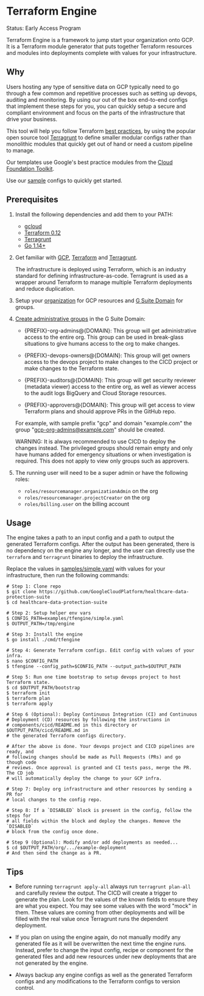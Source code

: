 # Terraform Engine

Status: Early Access Program

Terraform Engine is a framework to jump start your organization onto GCP. It is
a Terraform module generator that puts together Terraform resources and modules
into deployments complete with values for your infrastructure.

## Why

Users hosting any type of sensitive data on GCP typically need to go through a
few common and repetitive processes such as setting up devops, auditing and
monitoring. By using our out of the box end-to-end configs that implement these
steps for you, you can quickly setup a secure and compliant environment and focus
on the parts of the infrastructure that drive your business.

This tool will help you follow Terraform
[best practices](https://www.hashicorp.com/resources/evolving-infrastructure-terraform-opencredo),
by using the popular open source tool
[Terragrunt](https://terragrunt.gruntwork.io/) to define smaller modular configs
rather than monolithic modules that quickly get out of hand or need a custom
pipeline to manage.

Our templates use Google's best practice modules from the
[Cloud Foundation Toolkit](https://cloud.google.com/foundation-toolkit).

Use our [sample](./samples) configs to quickly get started.

## Prerequisites

1. Install the following dependencies and add them to your PATH:

    - [gcloud](https://cloud.google.com/sdk/gcloud)
    - [Terraform 0.12](https://www.terraform.io/)
    - [Terragrunt](https://terragrunt.gruntwork.io/)
    - [Go 1.14+](https://golang.org/dl/)

1. Get familiar with [GCP](https://cloud.google.com/docs/overview),
    [Terraform](https://www.terraform.io/intro/index.html) and
    [Terragrunt](https://blog.gruntwork.io/terragrunt-how-to-keep-your-terraform-code-dry-and-maintainable-f61ae06959d8).

    The infrastructure is deployed using Terraform, which is an industry
    standard for defining infrastructure-as-code. Terragrunt is used as a
    wrapper around Terraform to manage multiple Terraform deployments and reduce
    duplication.

1. Setup your
    [organization](https://cloud.google.com/resource-manager/docs/creating-managing-organization)
    for GCP resources and [G Suite Domain](https://gsuite.google.com/) for
    groups.

1. [Create administrative groups](https://support.google.com/a/answer/33343?hl=en)
    in the G Suite Domain:

    - {PREFIX}-org-admins@{DOMAIN}: This group will get administrative access
        to the entire org. This group can be used in break-glass situations to
        give humans access to the org to make changes.

    - {PREFIX}-devops-owners@{DOMAIN}: This group will get owners access to
        the devops project to make changes to the CICD project or make changes
        to the Terraform state.

    - {PREFIX}-auditors@{DOMAIN}: This group will get security reviewer
        (metadata viewer) access to the entire org, as well as viewer access to
        the audit logs BigQuery and Cloud Storage resources.

    - {PREFIX}-approvers@{DOMAIN}: This group will get access to view
        Terraform plans and should approve PRs in the GitHub repo.

    For example, with sample prefix "gcp" and domain "example.com" the group
    "gcp-org-admins@example.com" should be created.

    WARNING: It is always recommended to use CICD to deploy the changes instead.
    The privileged groups should remain empty and only have humans added for
    emergency situations or when investigation is required. This does not apply
    to view only groups such as approvers.

1. The running user will need to be a super admin or have the following roles:

   - `roles/resourcemanager.organizationAdmin` on the org
   - `roles/resourcemanager.projectCreator` on the org
   - `roles/billing.user` on the billing account

## Usage

The engine takes a path to an input config and a path to output the generated
Terraform configs. After the output has been generated, there is no dependency
on the engine any longer, and the user can directly use the `terraform` and
`terragrunt` binaries to deploy the infrastructure.

Replace the values in [samples/simple.yaml](./samples/simple.yaml) with values
for your infrastructure, then run the following commands:

```shell
# Step 1: Clone repo
$ git clone https://github.com/GoogleCloudPlatform/healthcare-data-protection-suite
$ cd healthcare-data-protection-suite

# Step 2: Setup helper env vars
$ CONFIG_PATH=examples/tfengine/simple.yaml
$ OUTPUT_PATH=/tmp/engine

# Step 3: Install the engine
$ go install ./cmd/tfengine

# Step 4: Generate Terraform configs. Edit config with values of your infra.
$ nano $CONFIG_PATH
$ tfengine --config_path=$CONFIG_PATH --output_path=$OUTPUT_PATH

# Step 5: Run one time bootstrap to setup devops project to host Terraform state.
$ cd $OUTPUT_PATH/bootstrap
$ terraform init
$ terraform plan
$ terraform apply

# Step 6 (Optional): Deploy Continuous Integration (CI) and Continuous
# Deployment (CD) resources by following the instructions in
# components/cicd/README.md in this directory or $OUTPUT_PATH/cicd/README.md in
# the generated Terraform configs directory.

# After the above is done. Your devops project and CICD pipelines are ready, and
# following changes should be made as Pull Requests (PRs) and go though code
# reviews. Once approval is granted and CI tests pass, merge the PR. The CD job
# will automatically deploy the change to your GCP infra.

# Step 7: Deploy org infrastructure and other resources by sending a PR for
# local changes to the config repo.

# Step 8: If a `DISABLED` block is present in the config, follow the steps for
# all fields within the block and deploy the changes. Remove the `DISABLED`
# block from the config once done.

# Step 9 (Optional): Modify and/or add deployments as needed...
$ cd $OUTPUT_PATH/org/.../example-deployment
# And then send the change as a PR.
```

## Tips

- Before running `terragrunt apply-all` always run `terragrunt plan-all` and
  carefully review the output. The CICD will create a trigger to generate the
  plan. Look for the values of the known fields to ensure they are what you
  expect. You may see some values with the word "mock" in them. These values
  are coming from other deployments and will be filled with the real value
  once Terragrunt runs the dependent deployment.

- If you plan on using the engine again, do not manually modify any generated
  file as it will be overwritten the next time the engine runs. Instead,
  prefer to change the input config, recipe or component for the generated
  files and add new resources under new deployments that are not generated by
  the engine.

- Always backup any engine configs as well as the generated Terraform configs
  and any modifications to the Terraform configs to version control.
